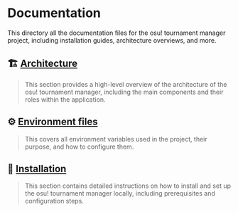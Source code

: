 # Documentation

This directory all the documentation files for the osu! tournament manager project, including installation guides, architecture overviews, and more.

## 🏗️ [Architecture](./architecture/README.md)

> This section provides a high-level overview of the architecture of the osu! tournament manager, including the main components and their roles within the application.

## ⚙️ [Environment files](./environment-files/README.md)

> This covers all environment variables used in the project, their purpose, and how to configure them.

## 📖 [Installation](./installation/README.md)

> This section contains detailed instructions on how to install and set up the osu! tournament manager locally, including prerequisites and configuration steps.
